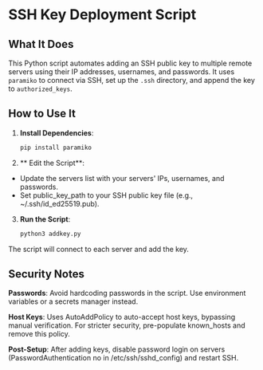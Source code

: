 # SSH Key Deployment Script

## What It Does
This Python script automates adding an SSH public key to multiple remote servers using their IP addresses, usernames, and passwords. It uses `paramiko` to connect via SSH, set up the `.ssh` directory, and append the key to `authorized_keys`.

## How to Use It
1. **Install Dependencies**:
   ```bash
   pip install paramiko
2. ** Edit the Script**:
- Update the servers list with your servers' IPs, usernames, and passwords.
- Set public_key_path to your SSH public key file (e.g., ~/.ssh/id_ed25519.pub).

3. **Run the Script**:
   ```bash
   python3 addkey.py


The script will connect to each server and add the key.

## Security Notes
**Passwords**: Avoid hardcoding passwords in the script. Use environment variables or a secrets manager instead.

**Host Keys**: Uses AutoAddPolicy to auto-accept host keys, bypassing manual verification. For stricter security, pre-populate known_hosts and remove this policy.

**Post-Setup**: After adding keys, disable password login on servers (PasswordAuthentication no in /etc/ssh/sshd_config) and restart SSH.

